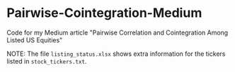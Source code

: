 # Pairwise-Cointegration-Medium
Code for my Medium article "Pairwise Correlation and Cointegration Among Listed US Equities"

NOTE: The file `listing_status.xlsx` shows extra information for the tickers listed in `stock_tickers.txt`.
